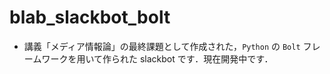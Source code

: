 # blab_slackbot_bolt

* 講義「メディア情報論」の最終課題として作成された，`Python` の `Bolt` フレームワークを用いて作られた slackbot です．現在開発中です．

